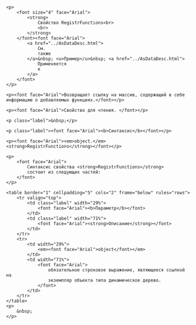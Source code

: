 <html>
<head>
<title>AsDataDesc\RegistrFunctions</title>
</head>

<body>

    <p>
        <font size="4" face="Arial">
            <strong>
                Свойство RegistrFunctions<br>
                <br>
            </strong>
        </font><font face="Arial">
            <a href="../AsDataDesc.html">
                См.
                также
            </a>&nbsp; <u>Пример</u>&nbsp; <a href="../AsDataDesc.html">
                Применяется
                к
            </a>
        </font>
    </p>

    <p><font face="Arial">Возвращает ссылку на массив, содержащий в себе информацию о добавляемых функциях.</font></p>

    <p><font face="Arial">Свойство для чтения. </font></p>

    <p class="label">&nbsp;</p>

    <p class="label"><font face="Arial"><b>Синтаксис</b></font></p>

    <p><font face="Arial"><em>object.</em><strong>RegistrFunctions</strong></font></p>

    <p>
        <font face="Arial">
            Синтаксис свойства <strong>RegistrFunctions</strong>
            состоит из следующих частей:
        </font>
    </p>

    <table border="1" cellpadding="5" cols="2" frame="below" rules="rows">
        <tr valign="top">
            <td class="label" width="29%">
                <font face="Arial"><b>Параметр</b></font>
            </td>
            <td class="label" width="71%">
                <font face="Arial"><strong>Описание</strong></font>
            </td>
        </tr>
        <tr>
            <td width="29%">
                <em><font face="Arial">object</font></em>
            </td>
            <td width="71%">
                <font face="Arial">
                    обязательное строковое выражение, являющееся ссылкой на
                    экземпляр объекта типа динамическое дерево.
                </font>
            </td>
        </tr>
    </table>
    <p>
        &nbsp;
    </p>
</body>
</html>

